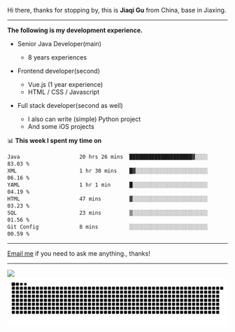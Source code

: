 Hi there, thanks for stopping by, this is **Jiaqi Gu** from China, base in Jiaxing.

---

**The following is my development experience.**

- Senior Java Developer(main)
  - 8 years experiences

- Frontend developer(second)
  - Vue.js (1 year experience)
  - HTML / CSS / Javascript
  
- Full stack developer(second as well)
  - I also can write (simple) Python project
  - And some iOS projects

📊 **This week I spent my time on**
<!--START_SECTION:waka-->

```text
Java                   20 hrs 26 mins  ████████████████████▓░░░░   83.03 %
XML                    1 hr 30 mins    █▓░░░░░░░░░░░░░░░░░░░░░░░   06.16 %
YAML                   1 hr 1 min      █░░░░░░░░░░░░░░░░░░░░░░░░   04.19 %
HTML                   47 mins         ▓░░░░░░░░░░░░░░░░░░░░░░░░   03.23 %
SQL                    23 mins         ▒░░░░░░░░░░░░░░░░░░░░░░░░   01.56 %
Git Config             8 mins          ░░░░░░░░░░░░░░░░░░░░░░░░░   00.59 %
```

<!--END_SECTION:waka-->

---

[Email me](mailto:htk2klwgr@mozmail.com?subject=Hiring_from_GitHub) if you need to ask me anything., thanks!

---

![]( https://visitor-badge.glitch.me/badge?page_id=githubgujiaqi)
![]( https://github.com/droid-Q/droid-Q/raw/output/github-contribution-grid-snake.svg#gh-dark-mode-only)
